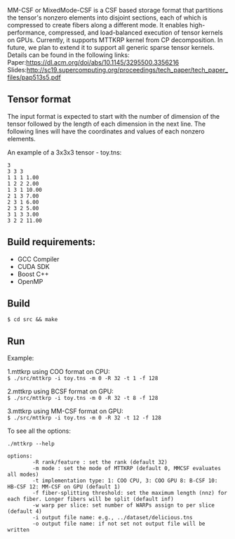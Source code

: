 MM-CSF or MixedMode-CSF is a CSF based storage format that partitions the tensor's nonzero elements into disjoint sections, each of which is compressed to create fibers along a different mode. It enables high-performance, compressed, and load-balanced execution of tensor kernels on GPUs. Currently, it supports MTTKRP kernel from CP decomposition. In future, we plan to extend it to support all generic sparse tensor kernels. Details can be found in the following links:  
Paper:https://dl.acm.org/doi/abs/10.1145/3295500.3356216  
Slides:http://sc19.supercomputing.org/proceedings/tech_paper/tech_paper_files/pap513s5.pdf

## Tensor format

The input format is expected to start with the number of dimension of the tensor followed by the length of each dimension in the next line. The following lines will have the coordinates and values of each nonzero elements.

An example of a 3x3x3 tensor - toy.tns: 
```
3  
3 3 3  
1 1 1 1.00  
1 2 2 2.00  
1 3 1 10.00  
2 1 3 7.00    
2 3 1 6.00    
2 3 2 5.00  
3 1 3 3.00  
3 2 2 11.00   
```

## Build requirements:
- GCC Compiler 
- CUDA SDK
- Boost C++
- OpenMP



## Build 
`$ cd src && make`  

## Run

Example:

1.mttkrp using COO format on CPU:  
`$ ./src/mttkrp -i toy.tns -m 0 -R 32 -t 1 -f 128`  

2.mttkrp using BCSF format on GPU:  
`$ ./src/mttkrp -i toy.tns -m 0 -R 32 -t 8 -f 128`  

3.mttkrp using MM-CSF format on GPU:  
`$ ./src/mttkrp -i toy.tns -m 0 -R 32 -t 12 -f 128`  

To see all the options: 
  
`./mttkrp --help`    
```
options:   
        -R rank/feature : set the rank (default 32)  
        -m mode : set the mode of MTTKRP (default 0, MMCSF evaluates all modes)  
        -t implementation type: 1: COO CPU, 3: COO GPU 8: B-CSF 10: HB-CSF 12: MM-CSF on GPU (default 1)   
        -f fiber-splitting threshold: set the maximum length (nnz) for each fiber. Longer fibers will be split (default inf)  
        -w warp per slice: set number of WARPs assign to per slice  (default 4)  
        -i output file name: e.g., ../dataset/delicious.tns   
        -o output file name: if not set not output file will be written
        


